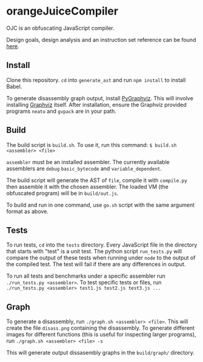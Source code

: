 # orangeJuiceCompiler
OJC is an obfuscating JavaScript compiler.

Design goals, design analysis and an instruction set reference can be found [here](report.pdf).

## Install
Clone this repository. `cd` into `generate_ast` and run `npm install` to install Babel.

To generate disassembly graph output, install [PyGraphviz](https://pygraphviz.github.io/). This will involve installing [Graphviz](https://www.graphviz.org/) itself. After installation, ensure the Graphviz provided programs `neato` and `gvpack` are in your path.

## Build
The build script is `build.sh`. To use it, run this command:
``` $ build.sh <assembler> <file> ```

`assembler` must be an installed assembler. The currently available assemblers are `debug` `basic_bytecode` and `variable_dependent`.

The build script will generate the AST of `file`, compile it with `compile.py` then assemble it with the chosen assembler. The loaded VM (the obfuscated program) will be in `build/out.js`.

To build and run in one command, use `go.sh` script with the same argument format as above.

## Tests
To run tests, `cd` into the `tests` directory. Every JavaScript file in the directory that starts with "test" is a unit test. The python script `run_tests.py` will compare the output of these tests when running under `node` to the output of the compiled test. The test will fail if there are any differences in output.

To run all tests and benchmarks under a specific assembler run `./run_tests.py <assembler>`. To test specific tests or files, run `./run_tests.py <assembler> test1.js test2.js test3.js ...`

## Graph
To generate a disassembly, run `./graph.sh <assembler> <file>`. This will create the file `disass.png` containing the disassembly.
To generate different images for different functions (this is useful for inspecting larger programs), run `./graph.sh <assembler> <file> -s`

This will generate output dissasembly graphs in the `build/graph/` directory.
